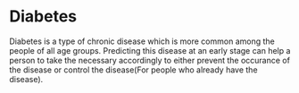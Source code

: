 # Diabetes
Diabetes is a type of chronic disease which is more common among the people of all age groups. Predicting this disease at an early stage can help a person to take the necessary accordingly to either prevent the occurance of the disease or control the disease(For people who already have the disease).
